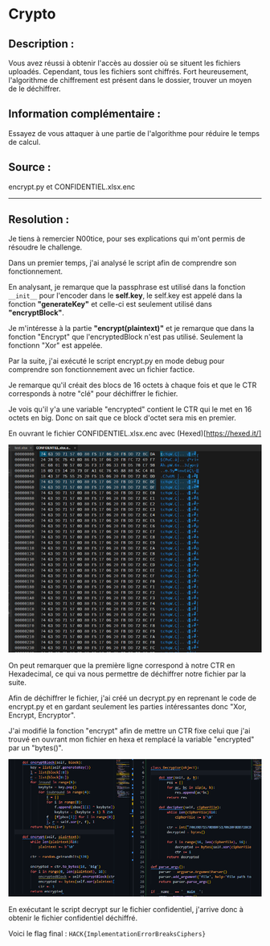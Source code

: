# Crypto
## Description :
Vous avez réussi à obtenir l'accès au dossier où se situent les fichiers uploadés. Cependant, tous les fichiers sont chiffrés.
Fort heureusement, l'algorithme de chiffrement est présent dans le dossier, trouver un moyen de le déchiffrer.

## Information complémentaire : 
Essayez de vous attaquer à une partie de l'algorithme pour réduire le temps de calcul.

## Source :
encrypt.py et CONFIDENTIEL.xlsx.enc

---

## Resolution : 

Je tiens à remercier N00tice, pour ses explications qui m'ont permis de résoudre le challenge.

Dans un premier temps, j'ai analysé le script afin de comprendre son fonctionnement.

En analysant, je remarque que la passphrase est utilisé dans la fonction   `__init__` pour l'encoder dans le **self.key**, le self.key est appelé dans la fonction **"generateKey"**  et celle-ci est seulement utilisé dans **"encryptBlock"**.

Je m'intéresse à la partie **"encrypt(plaintext)"** et je remarque que dans la fonction "Encrypt" que l'encryptedBlock n'est pas utilisé. Seulement la fonctionn "Xor" est appelée.

Par la suite, j'ai exécuté le script encrypt.py en mode debug pour comprendre son fonctionnement avec un fichier factice. 

Je remarque qu'il créait des blocs de 16 octets à chaque fois et que le CTR corresponds à notre "clé" pour déchiffrer le fichier.

Je vois qu'il y'a une variable "encrypted" contient le CTR qui le met en 16 octets en big. Donc on sait que ce block d'octet sera mis en premier.

En ouvrant le fichier CONFIDENTIEL.xlsx.enc avec (Hexed)[https://hexed.it/] 

![hexed](hexed.png)

On peut remarquer que la première ligne correspond à notre CTR en Hexadecimal, ce qui va nous permettre de déchiffrer notre fichier par la suite.

Afin de déchiffrer le fichier, j'ai créé un decrypt.py en reprenant le code de encrypt.py et en gardant seulement les parties intéressantes donc "Xor, Encrypt, Encryptor".

J'ai modifié la fonction "encrypt" afin de mettre un CTR fixe celui que j'ai trouvé en ouvrant mon fichier en hexa et remplacé la variable "encrypted" par un "bytes()".

![encrypt](encrypt.png)

En exécutant le script decrypt sur le fichier confidentiel, j'arrive donc à obtenir le fichier confidentiel déchiffré.

Voici le flag final : `HACK{ImplementationErrorBreaksCiphers}`